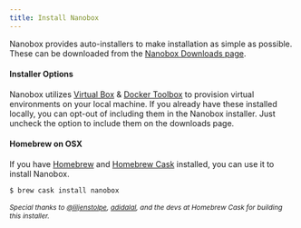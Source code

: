 ```yaml
---
title: Install Nanobox
---
```


Nanobox provides auto-installers to make installation as simple as possible. These can be downloaded from the [Nanobox Downloads page](https://desktop.nanobox.io/downloads).

#### Installer Options
Nanobox utilizes [Virtual Box](https://www.virtualbox.org/) & [Docker Toolbox](https://www.docker.com/products/docker-toolbox) to provision virtual environments on your local machine. If you already have these installed locally, you can opt-out of including them in the Nanobox installer. Just uncheck the option to include them on the downloads page.

#### Homebrew on OSX
If you have [Homebrew](http://brew.sh/) and [Homebrew Cask](http://caskroom.io/) installed, you can use it to install Nanobox.

```bash
$ brew cask install nanobox
```

<p style="font-size: .85em; font-style: italic;">Special thanks to <a href="https://twitter.com/liljenstolpe">@liljenstolpe</a>, <a href="https://github.com/adidalal">adidalal</a>, and the devs at Homebrew Cask for building this installer.</p>
